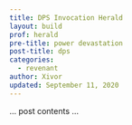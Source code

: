 ```yaml
---
title: DPS Invocation Herald
layout: build
prof: herald
pre-title: power devastation
post-title: dps
categories:
  - revenant
author: Xivor
updated: September 11, 2020
---
```


… post contents …